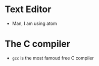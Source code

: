 # Text Editor

* Man, I am using atom

# The C compiler

* `gcc` is the most famoud free C compiler


